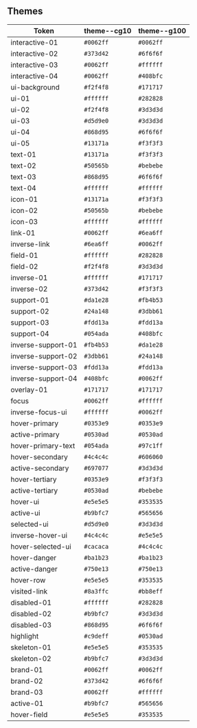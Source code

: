 ## Themes

| Token | theme--cg10 | theme--g100 | 
| ----- |  --- |  --- | 
| interactive-01 | `#0062ff` | `#0062ff` | 
| interactive-02 | `#373d42` | `#6f6f6f` | 
| interactive-03 | `#0062ff` | `#ffffff` | 
| interactive-04 | `#0062ff` | `#408bfc` | 
| ui-background | `#f2f4f8` | `#171717` | 
| ui-01 | `#ffffff` | `#282828` | 
| ui-02 | `#f2f4f8` | `#3d3d3d` | 
| ui-03 | `#d5d9e0` | `#3d3d3d` | 
| ui-04 | `#868d95` | `#6f6f6f` | 
| ui-05 | `#13171a` | `#f3f3f3` | 
| text-01 | `#13171a` | `#f3f3f3` | 
| text-02 | `#50565b` | `#bebebe` | 
| text-03 | `#868d95` | `#6f6f6f` | 
| text-04 | `#ffffff` | `#ffffff` | 
| icon-01 | `#13171a` | `#f3f3f3` | 
| icon-02 | `#50565b` | `#bebebe` | 
| icon-03 | `#ffffff` | `#ffffff` | 
| link-01 | `#0062ff` | `#6ea6ff` | 
| inverse-link | `#6ea6ff` | `#0062ff` | 
| field-01 | `#ffffff` | `#282828` | 
| field-02 | `#f2f4f8` | `#3d3d3d` | 
| inverse-01 | `#ffffff` | `#171717` | 
| inverse-02 | `#373d42` | `#f3f3f3` | 
| support-01 | `#da1e28` | `#fb4b53` | 
| support-02 | `#24a148` | `#3dbb61` | 
| support-03 | `#fdd13a` | `#fdd13a` | 
| support-04 | `#054ada` | `#408bfc` | 
| inverse-support-01 | `#fb4b53` | `#da1e28` | 
| inverse-support-02 | `#3dbb61` | `#24a148` | 
| inverse-support-03 | `#fdd13a` | `#fdd13a` | 
| inverse-support-04 | `#408bfc` | `#0062ff` | 
| overlay-01 | `#171717` | `#171717` | 
| focus | `#0062ff` | `#ffffff` | 
| inverse-focus-ui | `#ffffff` | `#0062ff` | 
| hover-primary | `#0353e9` | `#0353e9` | 
| active-primary | `#0530ad` | `#0530ad` | 
| hover-primary-text | `#054ada` | `#97c1ff` | 
| hover-secondary | `#4c4c4c` | `#606060` | 
| active-secondary | `#697077` | `#3d3d3d` | 
| hover-tertiary | `#0353e9` | `#f3f3f3` | 
| active-tertiary | `#0530ad` | `#bebebe` | 
| hover-ui | `#e5e5e5` | `#353535` | 
| active-ui | `#b9bfc7` | `#565656` | 
| selected-ui | `#d5d9e0` | `#3d3d3d` | 
| inverse-hover-ui | `#4c4c4c` | `#e5e5e5` | 
| hover-selected-ui | `#cacaca` | `#4c4c4c` | 
| hover-danger | `#ba1b23` | `#ba1b23` | 
| active-danger | `#750e13` | `#750e13` | 
| hover-row | `#e5e5e5` | `#353535` | 
| visited-link | `#8a3ffc` | `#bb8eff` | 
| disabled-01 | `#ffffff` | `#282828` | 
| disabled-02 | `#b9bfc7` | `#3d3d3d` | 
| disabled-03 | `#868d95` | `#6f6f6f` | 
| highlight | `#c9deff` | `#0530ad` | 
| skeleton-01 | `#e5e5e5` | `#353535` | 
| skeleton-02 | `#b9bfc7` | `#3d3d3d` | 
| brand-01 | `#0062ff` | `#0062ff` | 
| brand-02 | `#373d42` | `#6f6f6f` | 
| brand-03 | `#0062ff` | `#ffffff` | 
| active-01 | `#b9bfc7` | `#565656` | 
| hover-field | `#e5e5e5` | `#353535` | 

